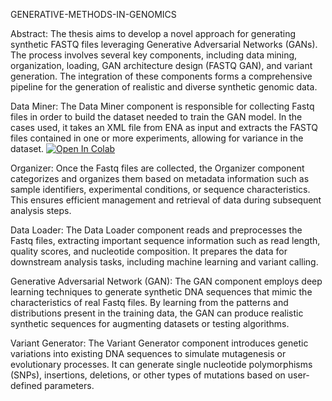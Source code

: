 GENERATIVE-METHODS-IN-GENOMICS

Abstract:
The thesis aims to develop a novel approach for generating synthetic FASTQ files leveraging Generative Adversarial Networks (GANs). The process involves several key components, including data mining, organization, loading, GAN architecture design (FASTQ GAN), and variant generation. The integration of these components forms a comprehensive pipeline for the generation of realistic and diverse synthetic genomic data.

Data Miner: The Data Miner component is responsible for collecting Fastq files in order to build the dataset needed to train the GAN model. In the cases used, it takes an XML file from ENA as input and extracts the FASTQ files contained in one or more experiments, allowing for variance in the dataset.
[![Open In Colab](https://colab.research.google.com/assets/colab-badge.svg)](https://colab.research.google.com/drive/1lTVYho1DjXxlDX304Kd6xIDXjlq4s_lu)

Organizer: Once the Fastq files are collected, the Organizer component categorizes and organizes them based on metadata information such as sample identifiers, experimental conditions, or sequence characteristics. This ensures efficient management and retrieval of data during subsequent analysis steps.

Data Loader: The Data Loader component reads and preprocesses the Fastq files, extracting important sequence information such as read length, quality scores, and nucleotide composition. It prepares the data for downstream analysis tasks, including machine learning and variant calling.

Generative Adversarial Network (GAN): The GAN component employs deep learning techniques to generate synthetic DNA sequences that mimic the characteristics of real Fastq files. By learning from the patterns and distributions present in the training data, the GAN can produce realistic synthetic sequences for augmenting datasets or testing algorithms.

Variant Generator: The Variant Generator component introduces genetic variations into existing DNA sequences to simulate mutagenesis or evolutionary processes. It can generate single nucleotide polymorphisms (SNPs), insertions, deletions, or other types of mutations based on user-defined parameters.
